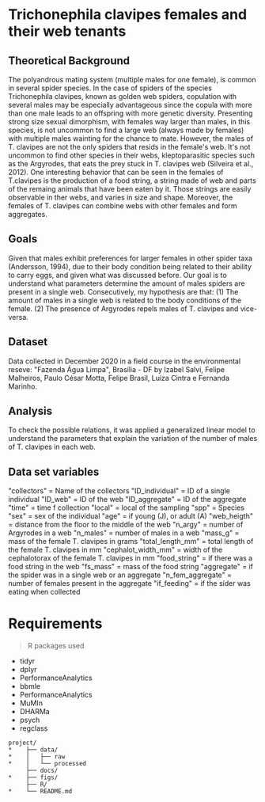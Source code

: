 # Trichonephila clavipes females and their web tenants

## Theoretical Background

The polyandrous mating system (multiple males for one female), is common in several spider species. In the case of spiders of the species Trichonephila clavipes, known as golden web spiders, copulation with several males may be especially advantageous since the copula with more than one male leads to an offspring with more genetic diversity. Presenting strong size sexual dimorphism, with females way larger than males, in this species, is not uncommon to find a large web (always made by females) with multiple males wainting for the chance to mate. However, the males of T. clavipes are not the only spiders that resids in the female's web. It's not uncommon to find other species in their webs, kleptoparasitic species such as the Argyrodes, that eats the prey stuck in T. clavipes web (Silveira et al., 2012). One interesting behavior that can be seen in the females of T.clavipes is the production of a food string, a string made of web and parts of the remaing animals that have been eaten by it. Those strings are easily observable in ther webs, and varies in size and shape. Moreover, the females of T. clavipes can combine webs with other females and form aggregates.

## Goals 
  
Given that males exhibit preferences for larger females in other spider taxa (Andersson, 1994), due to their body condition being related to their ability to carry eggs, and given what was discussed before. Our goal is to understand what parameters determine the amount of males  spiders are present in a single web. Consecutively, my hypothesis are that:
(1) The amount of males in a single web is related to the body conditions of the female. 
(2) The presence of Argyrodes repels males of T. clavipes and vice-versa.


## Dataset

Data collected in December 2020 in a field course in the environmental reseve: "Fazenda Água Limpa", Brasília - DF by Izabel Salvi, Felipe Malheiros, Paulo César Motta, Felipe Brasil, Luiza Cintra e Fernanda Marinho. 


## Analysis 

To check the possible relations, it was applied a generalized linear model to understand the parameters that explain the variation of the number of males of T. clavipes in each web.

## Data set variables
"collectors" = Name of the collectors
"ID_individual" = ID of a single individual
"ID_web" = ID of the web
"ID_aggregate" =  ID of the aggregate
"time" = time f collection
"local" = local of the sampling
"spp" = Species
"sex" = sex of the individual
"age" =  if young (J), or adult (A)
"web_heigth" = distance from the floor to the middle of the web 
"n_argy" = number of Argyrodes in a web
"n_males" = number of males in a web
"mass_g" = mass of the female T. clavipes in grams
"total_length_mm" = total length of the female T. clavipes in mm
"cephalot_width_mm" = width of the cephalotorax of the female T. clavipes in mm
"food_string" = if there was a food string in the web
"fs_mass" = mass of the food string 
"aggregate" = if the spider was in a single web or an aggregate
"n_fem_aggregate" = number of females present in the aggregate
"if_feeding" = if the síder was eating when collected
                           
                           
# Requirements 
> R packages used
  - tidyr
  - dplyr
  - PerformanceAnalytics
  - bbmle
  - PerformanceAnalytics
  - MuMIn
  - DHARMa
  - psych
  - regclass


```
project/
*    ├── data/
*    │   ├── raw
*    │   └── processed
     ├── docs/
*    ├── figs/
     ├── R/
*    └── README.md
```

